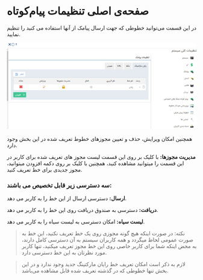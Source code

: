 # صفحه‌ی اصلی تنظیمات پیام‌کوتاه

در این قسمت می‌توانید خطوطی که جهت ارسال پیامک از آنها استفاده می کنید را تنظیم نمایید.

![](sms4.png)

همچنین امکان ویرایش، حذف و تعیین مجوزهای خطوط تعریف شده در این بخش وجود دارد.

**مدیریت مجوزها:** با کلیک بر روی این قسمت لیست مجوز های تعریف شده برای کاربر در این قسمت را میتوانید مشاهده کنید، همچنین با کلیک بر روی دکمه افزودن میتوانید، مجوز جدیدی برای خط تعریف کنید.

### سه دسترسی زیر قابل تخصیص می باشند:

**ارسال:** دسترسی ارسال از این خط را به کاربر می دهد.

**دریافت:** دسترسی به صندوق دریافت روی این خط را به کاربر می دهد.

**لیست سیاه:** امکان دسترسی به لیست سیاه را به کاربر می دهد.

> نکته: در صورت اینکه هیچ گونه مجوزی روی یک خط تعریف نکنید، این خط به صورت عمومی لحاظ میگردد و همه کاربران سیستم به آن دسترسی کامل دارند، به محض اینکه شما برای کاربر خاصی روی این خط مجوز تعریف میکنید، تنها کاربر مورد نظرتان به این خط دسترسی دارد.


> لازم به ذکر است امکان تعریف خط رایان مارکتینگ جدید وجود ندارد و در این بخش تنها خطوطی که در گذشته تعریف شده قابل مشاهده می‌باشد. 
 



